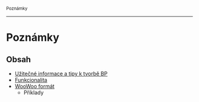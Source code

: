 <sub>Poznámky<sub>

---

# Poznámky

## Obsah

- [Užitečné informace a tipy k tvorbě BP](protips/README.md)
- [Funkcionalita](funkcionalita/README.md)
- [WooWoo formát](woo/README.md)
    - Příklady
